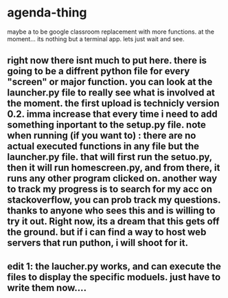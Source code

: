 # agenda-thing
maybe a to be google classroom replacement with more functions. at the moment... its nothing but a terminal app. lets just wait and see.

right now there isnt much to put here.
there is going to be a diffrent python file for every "screen" or major function. you can look at the launcher.py file to really see what is involved at the moment. 
the first upload is technicly version 0.2. imma increase that every time i need to add something inportant to the setup.py file. 
note when running (if you want to) : there are no actual executed functions in any file but the launcher.py file. that will first run the setuo.py, then it will run homescreen.py, and from there, it runs any other program clicked on. 
another way to track my progress is to search for my acc on stackoverflow, you can prob track my questions.
thanks to anyone who sees this and is willing to try it out. Right now, its a dream that this gets off the ground. but if i can find a way to host web servers that run puthon, i will shoot for it. 
-----------------------------------------------------------
edit 1: the laucher.py works, and can execute the files to display the specific moduels. just have to write them now....
-----------------------------------------------------------
